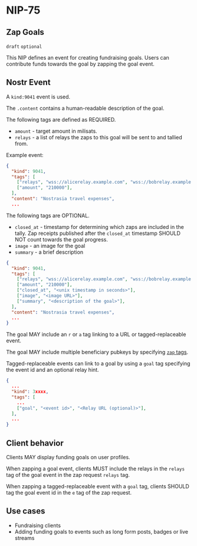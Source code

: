 NIP-75
======

Zap Goals
---------

`draft` `optional`

This NIP defines an event for creating fundraising goals. Users can contribute funds towards the goal by zapping the goal event.

## Nostr Event

A `kind:9041` event is used.

The `.content` contains a human-readable description of the goal.

The following tags are defined as REQUIRED.

- `amount` - target amount in milisats.
- `relays` - a list of relays the zaps to this goal will be sent to and tallied from.

Example event:

```json
{
  "kind": 9041,
  "tags": [
    ["relays", "wss://alicerelay.example.com", "wss://bobrelay.example.com", ...],
    ["amount", "210000"],
  ],
  "content": "Nostrasia travel expenses",
  ...
```

The following tags are OPTIONAL.

- `closed_at` - timestamp for determining which zaps are included in the tally. Zap receipts published after the `closed_at` timestamp SHOULD NOT count towards the goal progress.
- `image` - an image for the goal
- `summary` - a brief description

```json
{
  "kind": 9041,
  "tags": [
    ["relays", "wss://alicerelay.example.com", "wss://bobrelay.example.com", ...],
    ["amount", "210000"],
    ["closed_at", "<unix timestamp in seconds>"],
    ["image", "<image URL>"],
    ["summary", "<description of the goal>"],
  ],
  "content": "Nostrasia travel expenses",
  ...
}
```

The goal MAY include an `r` or `a` tag linking to a URL or tagged-replaceable event.

The goal MAY include multiple beneficiary pubkeys by specifying [`zap` tags](57.md#appendix-g-zap-tag-on-other-events).

Tagged-replaceable events can link to a goal by using a `goal` tag specifying the event id and an optional relay hint.

```json
{
  ...
  "kind": 3xxxx,
  "tags": [
    ...
    ["goal", "<event id>", "<Relay URL (optional)>"],
  ],
  ...
}
```

## Client behavior

Clients MAY display funding goals on user profiles.

When zapping a goal event, clients MUST include the relays in the `relays` tag of the goal event in the zap request `relays` tag.

When zapping a tagged-replaceable event with a `goal` tag, clients SHOULD tag the goal event id in the `e` tag of the zap request.

## Use cases

- Fundraising clients
- Adding funding goals to events such as long form posts, badges or live streams
